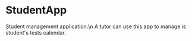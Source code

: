 # StudentApp
Student management application.\n
A tutor can use this app to manage is student's tests calendar.
